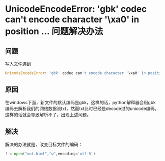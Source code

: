 # UnicodeEncodeError: 'gbk' codec can't encode character '\xa0' in position ... 问题解决办法

## 问题

写入文件遇到

```python
UnicodeEncodeError: 'gbk' codec can't encode character '\xa0' in position ...
```



## 原因

在windows下面，新文件的默认编码是gbk，这样的话，python解释器会用gbk编码去解析我们的网络数据流txt，然而txt此时已经是decode过的unicode编码，这样的话就会导致解析不了，出现上述问题。

## 解决

 解决的办法就是，改变目标文件的编码：

```python
f = open("out.html","w",encoding='utf-8')
```

